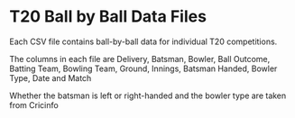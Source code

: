 # T20 Ball by Ball Data Files

Each CSV file contains ball-by-ball data for individual T20 competitions.

The columns in each file are Delivery, Batsman, Bowler, Ball Outcome, Batting Team, Bowling Team, Ground, Innings, Batsman Handed, Bowler Type, Date and Match

Whether the batsman is left or right-handed and the bowler type are taken from Cricinfo
